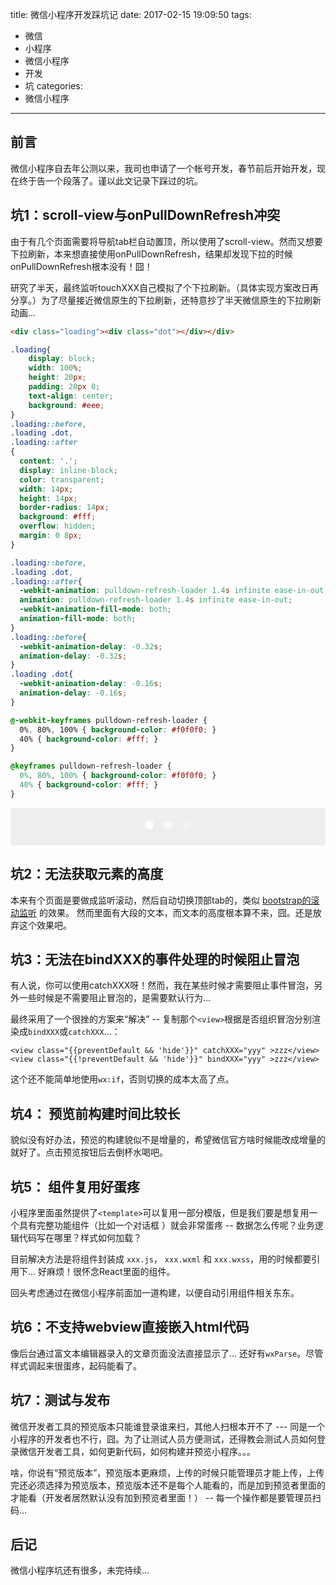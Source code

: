 title: 微信小程序开发踩坑记
date: 2017-02-15 19:09:50
tags:
  - 微信
  - 小程序
  - 微信小程序
  - 开发
  - 坑
categories: 
  - 微信小程序
---

## 前言
微信小程序自去年公测以来，我司也申请了一个帐号开发，春节前后开始开发，现在终于告一个段落了。谨以此文记录下踩过的坑。


## 坑1：scroll-view与onPullDownRefresh冲突
由于有几个页面需要将导航tab栏自动置顶，所以使用了scroll-view。然而又想要下拉刷新，本来想直接使用onPullDownRefresh，结果却发现下拉的时候onPullDownRefresh根本没有！囧！

研究了半天，最终监听touchXXX自己模拟了个下拉刷新。（具体实现方案改日再分享。）为了尽量接近微信原生的下拉刷新，还特意抄了半天微信原生的下拉刷新动画...

```html
<div class="loading"><div class="dot"></div></div>
```
```css
.loading{
    display: block;
    width: 100%;
    height: 20px;
    padding: 20px 0;
    text-align: center;
    background: #eee;
}
.loading::before,
.loading .dot,
.loading::after
{
  content: '.';
  display: inline-block;
  color: transparent;
  width: 14px;
  height: 14px;
  border-radius: 14px;
  background: #fff;
  overflow: hidden;
  margin: 0 8px;
}

.loading::before,
.loading .dot,
.loading::after{
  -webkit-animation: pulldown-refresh-loader 1.4s infinite ease-in-out;
  animation: pulldown-refresh-loader 1.4s infinite ease-in-out;
  -webkit-animation-fill-mode: both;
  animation-fill-mode: both;
}
.loading::before{
  -webkit-animation-delay: -0.32s;
  animation-delay: -0.32s;
}
.loading .dot{
  -webkit-animation-delay: -0.16s;
  animation-delay: -0.16s;
}

@-webkit-keyframes pulldown-refresh-loader {
  0%, 80%, 100% { background-color: #f0f0f0; }
  40% { background-color: #fff; }
}

@keyframes pulldown-refresh-loader {
  0%, 80%, 100% { background-color: #f0f0f0; }
  40% { background-color: #fff; }
}

```

<style>
.loading{
    display: block;
    width: 100%;
    height: 20px;
    padding: 20px 0;
    text-align: center;
    background: #eee;
}
.loading::before,
.loading .dot,
.loading::after
{
  content: '.';
  display: inline-block;
  color: transparent;
  width: 14px;
  height: 14px;
  border-radius: 14px;
  background: #fff;
  overflow: hidden;
  margin: 0 8px;
}

.loading::before,
.loading .dot,
.loading::after{
  -webkit-animation: pulldown-refresh-loader 1.4s infinite ease-in-out;
  animation: pulldown-refresh-loader 1.4s infinite ease-in-out;
  -webkit-animation-fill-mode: both;
  animation-fill-mode: both;
}
.loading::before{
  -webkit-animation-delay: -0.32s;
  animation-delay: -0.32s;
}
.loading .dot{
  -webkit-animation-delay: -0.16s;
  animation-delay: -0.16s;
}

@-webkit-keyframes pulldown-refresh-loader {
  0%, 80%, 100% { background-color: #f0f0f0; }
  40% { background-color: #fff; }
}

@keyframes pulldown-refresh-loader {
  0%, 80%, 100% { background-color: #f0f0f0; }
  40% { background-color: #fff; }
}
</style>
<div class="loading"><div class="dot"></div></div>

## 坑2：无法获取元素的高度

本来有个页面是要做成监听滚动，然后自动切换顶部tab的，类似 [ bootstrap的滚动监听](http://www.runoob.com/try/try.php?filename=bootstrap3-plugin-scrollspy&basepath=0) 的效果。 然而里面有大段的文本，而文本的高度根本算不来，囧。还是放弃这个效果吧。


## 坑3：无法在bindXXX的事件处理的时候阻止冒泡

有人说，你可以使用catchXXX呀！然而，我在某些时候才需要阻止事件冒泡，另外一些时候是不需要阻止冒泡的，是需要默认行为...

最终采用了一个很挫的方案来“解决” -- 复制那个`<view>`根据是否组织冒泡分别渲染成`bindXXX`或`catchXXX`...：

```
<view class="{{preventDefault && 'hide'}}" catchXXX="yyy" >zzz</view>
<view class="{{!preventDefault && 'hide'}}" bindXXX="yyy" >zzz</view>
```

这个还不能简单地使用`wx:if`，否则切换的成本太高了点。


## 坑4： 预览前构建时间比较长

貌似没有好办法，预览的构建貌似不是增量的，希望微信官方啥时候能改成增量的就好了。点击预览按钮后去倒杯水喝吧。


## 坑5： 组件复用好蛋疼

小程序里面虽然提供了`<template>`可以复用一部分模版，但是我们要是想复用一个具有完整功能组件（比如一个对话框 ）就会非常蛋疼 -- 数据怎么传呢？业务逻辑代码写在哪里？样式如何加载？

目前解决方法是将组件封装成 `xxx.js`， `xxx.wxml` 和 `xxx.wxss`，用的时候都要引用下... 好麻烦！很怀念React里面的组件。

回头考虑通过在微信小程序前面加一道构建，以便自动引用组件相关东东。


## 坑6：不支持webview直接嵌入html代码

像后台通过富文本编辑器录入的文章页面没法直接显示了... 还好有`wxParse`。尽管样式调起来很蛋疼，起码能看了。

## 坑7：测试与发布

微信开发者工具的预览版本只能谁登录谁来扫，其他人扫根本开不了 --- 同是一个小程序的开发者也不行，囧。为了让测试人员方便测试，还得教会测试人员如何登录微信开发者工具，如何更新代码，如何构建并预览小程序。。。 

啥，你说有“预览版本”，预览版本更麻烦，上传的时候只能管理员才能上传，上传完还必须选择为预览版本，预览版本还不是每个人能看的，而是加到预览者里面的才能看（开发者居然默认没有加到预览者里面！） -- 每一个操作都是要管理员扫码...


## 后记

微信小程序坑还有很多，未完待续...


